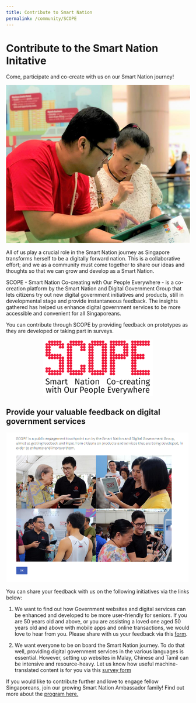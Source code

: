 ```yaml
---
title: Contribute to Smart Nation
permalink: /community/SCOPE
---
```


# Contribute to the Smart Nation Initative

Come, participate and co-create with us on our Smart Nation journey!

![Member of public doing SCOPE with a Smart Nation Ambassador](/images/community/scope-sn-ambassdor.jpg)

All of us play a crucial role in the Smart Nation journey as Singapore transforms herself to be a digitally forward nation. This is a collaborative effort; and we as a community must come together to share our ideas and thoughts so that we can grow and develop as a Smart Nation.

SCOPE - Smart Nation Co-creating with Our People Everywhere - is a co-creation platform by the Smart Nation and Digital Government Group that lets citizens try out new digital government initiatives and products, still in developmental stage and provide instantaneous feedback. The insights gathered has helped us enhance digital government services to be more accessible and convenient for all Singaporeans.

You can contribute through SCOPE by providing feedback on prototypes as they are developed or taking part in surveys.

<div style="width:100%;display:flex;justify-content:center;"><div style="width:300px;"><img src="/images/community/scope-logo.png"></a></div></div>

## Provide your valuable feedback on digital government services

![SCOPE Screenshot](/images/community/scope-outreach-screenshot.png)

You can share your feedback with us on the following initiatives via the links below:

1.  We want to find out how Government websites and digital services can be enhanced and developed to be more user-friendly for seniors. If you are 50 years old and above, or you are assisting a loved one aged 50 years old and above with mobile apps and online transactions, we would love to hear from you. Please share with us your feedback via this [form](https://www.research.net/r/Digital4seniors).
    
2.  We want everyone to be on board the Smart Nation journey. To do that well, providing digital government services in the various languages is essential. However, setting up websites in Malay, Chinese and Tamil can be intensive and resource-heavy. Let us know how useful machine-translated content is for you via this [survey form](https://www.research.net/r/MultilanguageGovt)

If you would like to contribute further and love to engage fellow Singaporeans, join our growing Smart Nation Ambassador family! Find out more about the [program here.](/community/smart-nation-ambassadors)
